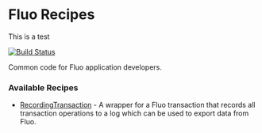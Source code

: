 # Fluo Recipes

This is a test

[![Build Status](https://travis-ci.org/fluo-io/fluo-recipes.svg?branch=master)](https://travis-ci.org/fluo-io/fluo-recipes)

Common code for Fluo application developers.  

### Available Recipes

* [RecordingTransaction][recording-tx] - A wrapper for a Fluo transaction that records all transaction
operations to a log which can be used to export data from Fluo.

[recording-tx]: docs/recording-tx.md
